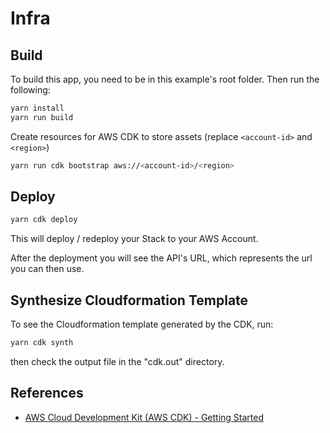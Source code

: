 
# Infra

## Build

To build this app, you need to be in this example's root folder. Then run the following:

```sh
yarn install
yarn run build
```

Create resources for AWS CDK to store assets (replace `<account-id>` and `<region>`)

```sh
yarn run cdk bootstrap aws://<account-id>/<region>
```

## Deploy

```sh
yarn cdk deploy
```

This will deploy / redeploy your Stack to your AWS Account.

After the deployment you will see the API's URL, which represents the url you can then use.

## Synthesize Cloudformation Template

To see the Cloudformation template generated by the CDK, run:

```sh
yarn cdk synth
```

then check the output file in the "cdk.out" directory.

## References

* [AWS Cloud Development Kit (AWS CDK) - Getting Started](https://docs.aws.amazon.com/cdk/latest/guide/getting_started.html)
